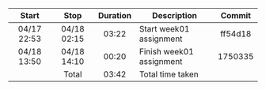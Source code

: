 |  Start    |   Stop    | Duration |         Description     |  Commit |
|:---------:|:---------:|:--------:|-------------------------|:-------:|
|04/17 22:53|04/18 02:15|   03:22  | Start week01 assignment | ff54d18 |
|04/18 13:50|04/18 14:10|   00:20  | Finish week01 assignment| 1750335 |
|           | Total     |   03:42  | Total time taken | | 
